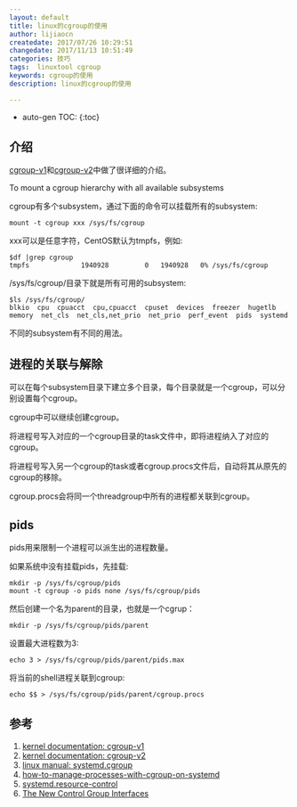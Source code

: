 ```yaml
---
layout: default
title: linux的cgroup的使用
author: lijiaocn
createdate: 2017/07/26 10:29:51
changedate: 2017/11/13 10:51:49
categories: 技巧
tags:  linuxtool cgroup
keywords: cgroup的使用
description: linux的cgroup的使用

---
```


* auto-gen TOC:
{:toc}

## 介绍

[cgroup-v1][1]和[cgroup-v2][2]中做了很详细的介绍。

To mount a cgroup hierarchy with all available subsystems

cgroup有多个subsystem，通过下面的命令可以挂载所有的subsystem:

	mount -t cgroup xxx /sys/fs/cgroup

xxx可以是任意字符，CentOS默认为tmpfs，例如:

	$df |grep cgroup
	tmpfs             1940928         0   1940928   0% /sys/fs/cgroup

/sys/fs/cgroup/目录下就是所有可用的subsystem:

	$ls /sys/fs/cgroup/
	blkio  cpu  cpuacct  cpu,cpuacct  cpuset  devices  freezer  hugetlb  
	memory  net_cls  net_cls,net_prio  net_prio  perf_event  pids  systemd

不同的subsystem有不同的用法。

## 进程的关联与解除

可以在每个subsystem目录下建立多个目录，每个目录就是一个cgroup，可以分别设置每个cgroup。

cgroup中可以继续创建cgroup。

将进程号写入对应的一个cgroup目录的task文件中，即将进程纳入了对应的cgroup。

将进程号写入另一个cgroup的task或者cgroup.procs文件后，自动将其从原先的cgroup的移除。

cgroup.procs会将同一个threadgroup中所有的进程都关联到cgroup。

## pids

pids用来限制一个进程可以派生出的进程数量。

如果系统中没有挂载pids，先挂载:

	mkdir -p /sys/fs/cgroup/pids
	mount -t cgroup -o pids none /sys/fs/cgroup/pids

然后创建一个名为parent的目录，也就是一个cgrup：

	mkdir -p /sys/fs/cgroup/pids/parent

设置最大进程数为3:

	echo 3 > /sys/fs/cgroup/pids/parent/pids.max

将当前的shell进程关联到cgroup:

	echo $$ > /sys/fs/cgroup/pids/parent/cgroup.procs

## 参考

1. [kernel documentation: cgroup-v1][1]
2. [kernel documentation: cgroup-v2][2]
3. [linux manual: systemd.cgroup][3]
4. [how-to-manage-processes-with-cgroup-on-systemd][4]
5. [systemd.resource-control][5]
6. [The New Control Group Interfaces][6]

[1]: https://www.kernel.org/doc/Documentation/cgroup-v1/  "cgroup-v1" 
[2]: https://www.kernel.org/doc/Documentation/cgroup-v2.txt  "cgroup-v2"
[3]: http://man7.org/linux/man-pages/man5/systemd.cgroup.5.html  "systemd.cgroup"
[4]: https://linuxaria.com/article/how-to-manage-processes-with-cgroup-on-systemd  "how-to-manage-processes-with-cgroup-on-systemd"
[5]: https://www.freedesktop.org/software/systemd/man/systemd.resource-control.html "systemd.resource-control"
[6]: https://www.freedesktop.org/wiki/Software/systemd/ControlGroupInterface/ "The New Control Group Interfaces"
